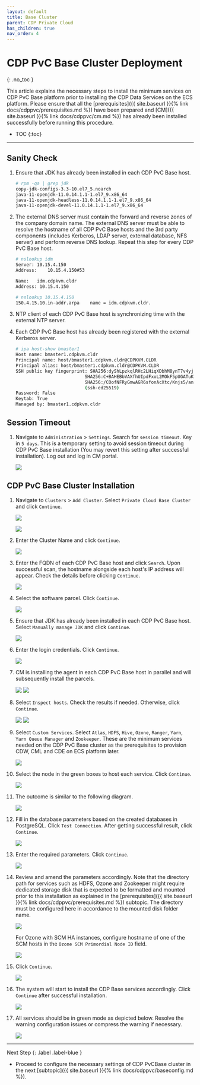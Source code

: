 ```yaml
---
layout: default
title: Base Cluster
parent: CDP Private Cloud
has_children: true
nav_order: 4
---
```


# CDP PvC Base Cluster Deployment
{: .no_toc }

This article explains the necessary steps to install the minimum services on CDP PvC Base platform prior to installing the CDP Data Services on the ECS platform. Please ensure that all the [prerequisites]({{ site.baseurl }}{% link docs/cdppvc/prerequisites.md %}) have been prepared and [CM]({{ site.baseurl }}{% link docs/cdppvc/cm.md %}) has already been installed successfully before running this procedure.

- TOC
{:toc}

---

## Sanity Check

1. Ensure that JDK has already been installed in each CDP PvC Base host.

    ```bash
    # rpm -qa | grep jdk
    copy-jdk-configs-3.3-10.el7_5.noarch
    java-11-openjdk-11.0.14.1.1-1.el7_9.x86_64
    java-11-openjdk-headless-11.0.14.1.1-1.el7_9.x86_64
    java-11-openjdk-devel-11.0.14.1.1-1.el7_9.x86_64
    ```

2. The external DNS server must contain the forward and reverse zones of the company domain name. The external DNS server must be able to resolve the hostname of all CDP PvC Base hosts and the 3rd party components (includes Kerberos, LDAP server, external database, NFS server) and perform reverse DNS lookup. Repeat this step for every CDP PvC Base host.

    ```bash
    # nslookup idm
    Server:	10.15.4.150
    Address:	10.15.4.150#53

    Name:	idm.cdpkvm.cldr
    Address: 10.15.4.150

    # nslookup 10.15.4.150
    150.4.15.10.in-addr.arpa	name = idm.cdpkvm.cldr.
    ```

3. NTP client of each CDP PvC Base host is synchronizing time with the external NTP server.

4. Each CDP PvC Base host has already been registered with the external Kerberos server.

    ```bash
    # ipa host-show bmaster1
    Host name: bmaster1.cdpkvm.cldr
    Principal name: host/bmaster1.cdpkvm.cldr@CDPKVM.CLDR
    Principal alias: host/bmaster1.cdpkvm.cldr@CDPKVM.CLDR
    SSH public key fingerprint: SHA256:dyShLpzkqlRHc2LHiqXDbhM8ynT7v4yjZP4CZ212tqU root@bmaster1.cdpkvm.cldr (ssh-rsa),
                              SHA256:C+BAHEBbVAXfhUIpdFxoL2MOkF5pUGATuKnFQXCgJnc root@bmaster1.cdpkvm.cldr (ssh-rsa),
                              SHA256:/COofNFRyGmwAGR6sfonAcXtc/Knjs5/an1+SMX/8GA (ecdsa-sha2-nistp256), SHA256:OL8ZeU7+2E4yl7rsvKftXYTM7Bvr8fEVuxQaQBouwwo
                              (ssh-ed25519)
    Password: False
    Keytab: True
    Managed by: bmaster1.cdpkvm.cldr
    ```

## Session Timeout

1. Navigate to `Administration` > `Settings`. Search for `session timeout`. Key in `5 days`. This is a temporary setting to avoid session timeout during CDP PvC Base installation (You may revert this setting after successful installation). Log out and log in CM portal.

    ![](../../assets/images/cdpbase/timeout.png)

## CDP PvC Base Cluster Installation

1. Navigate to `Clusters` > `Add Cluster`. 
   Select `Private Cloud Base Cluster` and click `Continue`.

    ![](../../assets/images/cdpbase/addbase1-1.png)

    ![](../../assets/images/cdpbase/addbase1-2.png)

2. Enter the Cluster Name and click `Continue`. 

    ![](../../assets/images/cdpbase/addbase2.png)

3. Enter the FQDN of each CDP PvC Base host and click `Search`. Upon successful scan, the hostname alongside each host's IP address will appear. Check the details before clicking `Continue`.

    ![](../../assets/images/cdpbase/addbase3.png)
    
4. Select the software parcel. Click `Continue`.  

    ![](../../assets/images/cdpbase/addbase4.png)
    
5. Ensure that JDK has already been installed in each CDP PvC Base host. Select `Manually manage JDK` and click `Continue`.

    ![](../../assets/images/cdpbase/addbase5.png)
    
6. Enter the login credentials. Click `Continue`. 

    ![](../../assets/images/cdpbase/addbase6.png)
    
7. CM is installing the agent in each CDP PvC Base host in parallel and will subsequently install the parcels.

    ![](../../assets/images/cdpbase/addbase7-1.png)
    ![](../../assets/images/cdpbase/addbase7-2.png)
    
8. Select `Inspect hosts`. Check the results if needed. Otherwise, click `Continue`. 

    ![](../../assets/images/cdpbase/addbase8-1.png)
    ![](../../assets/images/cdpbase/addbase8-2.png)
    
9. Select `Custom Services`. Select `Atlas`, `HDFS`, `Hive`, `Ozone`, `Ranger`, `Yarn`, `Yarn Queue Manager` and `Zookeeper`. These are the minimum services needed on the CDP PvC Base cluster as the prerequisites to provision CDW, CML and CDE on ECS platform later.

    ![](../../assets/images/cdpbase/addbase9.png)
    
10. Select the node in the green boxes to host each service. Click `Continue`.

    ![](../../assets/images/cdpbase/addbase10.png)
    
11. The outcome is similar to the following diagram. 

    ![](../../assets/images/cdpbase/baseroles.png)
    
12. Fill in the database parameters based on the created databases in PostgreSQL. Click `Test Connection`. After getting successful result, click `Continue`.

    ![](../../assets/images/cdpbase/addbase12.png)
    
13. Enter the required parameters. Click `Continue`.

    ![](../../assets/images/cdpbase/addbase13.png)
    
14. Review and amend the parameters accordingly. Note that the directory path for services such as HDFS, Ozone and Zookeeper might require dedicated storage disk that is expected to be formatted and mounted prior to this installation as explained in the [prerequisites]({{ site.baseurl }}{% link docs/cdppvc/prerequisites.md %}) subtopic. The directory must be configured here in accordance to the mounted disk folder name.

    ![](../../assets/images/cdpbase/addbase14-1.png)

    For Ozone with SCM HA instances, configure hostname of one of the SCM hosts in the `Ozone SCM Primordial Node ID` field.
    
    ![](../../assets/images/cdpbase/addbase14-2.png)
    
15. Click `Continue`.

    ![](../../assets/images/cdpbase/addbase15.png)
    
16. The system will start to install the CDP Base services accordingly. Click `Continue` after successful installation.

    ![](../../assets/images/cdpbase/addbase16.png)

17. All services should be in green mode as depicted below. Resolve the warning configuration issues or compress the warning if necessary.

    ![](../../assets/images/cdpbase/basepost1.png)


---    
   Next Step
   {: .label .label-blue }
   
- Proceed to configure the necessary settings of CDP PvCBase cluster in the next [subtopic]({{ site.baseurl }}{% link docs/cdppvc/baseconfig.md %}).